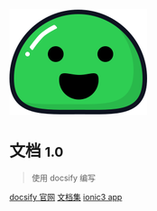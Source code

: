 ![logo](_media/icon.svg)

# 文档 <small>1.0</small>

> 使用 docsify 编写

[docsify 官网](https://docsify.js.org/#/)
[文档集](document/)
[ionic3 app](app/)
